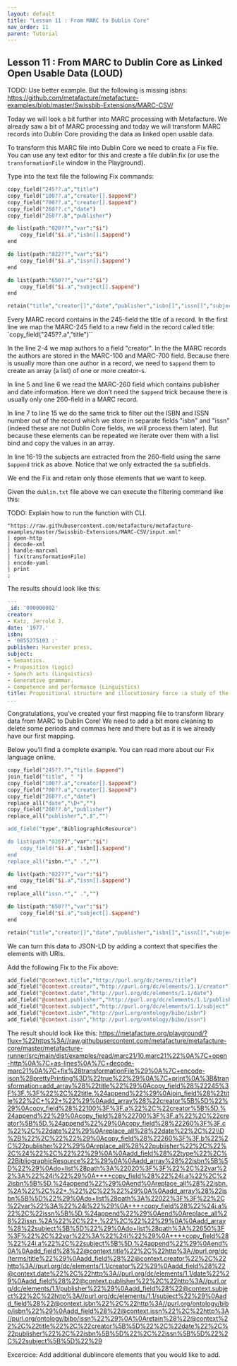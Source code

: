 ```yaml
---
layout: default
title: "Lesson 11 : From MARC to Dublin Core"
nav_order: 11
parent: Tutorial
---
```



## Lesson 11 : From MARC to Dublin Core as Linked Open Usable Data (LOUD)

TODO: Use better example. But the following is missing isbns: https://github.com/metafacture/metafacture-examples/blob/master/Swissbib-Extensions/MARC-CSV/

Today we will look a bit further into MARC processing with Metafacture. We already saw a bit of MARC processing and today we will transform MARC records into Dublin Core providing the data as linked open usable data.

To transform this MARC file into Dublin Core we need to create a Fix file. You can use any text editor for this and create a file dublin.fix (or use the `transformationFile` window in the Playground).

Type into the text file the following Fix commands:

```perl
copy_field("245??.a","title")
copy_field("100??.a","creator[].$append")
copy_field("700??.a","creator[].$append")
copy_field("260??.c","date")
copy_field("260??.b","publisher")

do list(path:"020??","var":"$i")
    copy_field("$i.a","isbn[].$append")
end

do list(path:"022??","var":"$i")
    copy_field("$i.a","issn[].$append")
end

do list(path:"650??","var":"$i")
    copy_field("$i.a","subject[].$append")
end

retain("title","creator[]","date","publisher","isbn[]","issn[]","subject[]")
```

Every MARC record contains in the 245-field the title of a record. In the first line we map the MARC-245 field to a new field in the record called title:
`copy_field("245??.a","title")``

In the line 2-4 we map authors to a field "creator". In the the MARC records the authors are stored in the MARC-100 and MARC-700 field. Because there is usually more than one author in a record, we need to `$append` them to create an array (a list) of one or more creator-s.

In line 5 and line 6 we read the MARC-260 field which contains publisher and date information. Here we don’t need the `$append` trick because there is usually only one 260-field in a MARC record.

In line 7 to line 15 we do the same trick to filter out the ISBN and ISSN number out of the record which we store in separate fields "isbn" and "issn" (indeed these are not Dublin Core fields, we will process them later). But because these elements can be repeated we iterate over them with a list bind and copy the values in an array.

In line 16-19 the subjects are extracted from the 260-field using the same `$append` trick as above. Notice that we only extracted the `$a` subfields.

We end the Fix and retain only those elements that we want to keep.

Given the `dublin.txt` file above we can execute the filtering command like this:

TODO: Explain how to run the function with CLI.


```text
"https://raw.githubusercontent.com/metafacture/metafacture-examples/master/Swissbib-Extensions/MARC-CSV/input.xml"
| open-http
| decode-xml
| handle-marcxml
| fix(transformationFile)
| encode-yaml
| print
;
```

The results should look like this:

```yaml
---
_id: '000000002'
creator:
- Katz, Jerrold J.
date: '1977.'
isbn:
- '0855275103 :'
publisher: Harvester press,
subject:
- Semantics.
- Proposition (Logic)
- Speech acts (Linguistics)
- Generative grammar.
- Competence and performance (Linguistics)
title: Propositional structure and illocutionary force :a study of the contribution of sentence meaning to speech acts /Jerrold J. Katz.
...
```

Congratulations, you’ve created your first mapping file to transform library data from MARC to Dublin Core! We need to add a bit more cleaning to delete some periods and commas here and there but as it is we already have our first mapping.

Below you’ll find a complete example. You can read more about our Fix language online.

```perl
copy_field("245??.?","title.$append")
join_field("title", " ")
copy_field("100??.a","creator[].$append")
copy_field("700??.a","creator[].$append")
copy_field("260??.c","date")
replace_all("date","\D+","")
copy_field("260??.b","publisher")
replace_all("publisher",",$","")

add_field("type","BibliographicResource")

do list(path:"020??","var":"$i")
    copy_field("$i.a","isbn[].$append")
end
replace_all("isbn.*"," .","")

do list(path:"022??","var":"$i")
    copy_field("$i.a","issn[].$append")
end
replace_all("issn.*"," .","")

do list(path:"650??","var":"$i")
    copy_field("$i.a","subject[].$append")
end

retain("title","creator[]","date","publisher","isbn[]","issn[]","subject[]")
```

We can turn this data to JSON-LD by adding a context that specifies the elements with URIs.

Add the following Fix to the Fix above:

```perl
add_field("@context.title","http://purl.org/dc/terms/title")
add_field("@context.creator","http://purl.org/dc/elements/1.1/creator")
add_field("@context.date","http://purl.org/dc/elements/1.1/date")
add_field("@context.publisher","http://purl.org/dc/elements/1.1/publisher")
add_field("@context.subject","http://purl.org/dc/elements/1.1/subject")
add_field("@context.isbn","http://purl.org/ontology/bibo/isbn")
add_field("@context.issn","http://purl.org/ontology/bibo/issn")
```

The result should look like this:
https://metafacture.org/playground/?flux=%22https%3A//raw.githubusercontent.com/metafacture/metafacture-core/master/metafacture-runner/src/main/dist/examples/read/marc21/10.marc21%22%0A%7C+open-http%0A%7C+as-lines%0A%7C+decode-marc21%0A%7C+fix%28transformationFile%29%0A%7C+encode-json%28prettyPrinting%3D%22true%22%29%0A%7C+print%0A%3B&transformation=add_array%28%22title%22%29%0Acopy_field%28%22245%3F%3F.%3F%22%2C%22title.%24append%22%29%0Ajoin_field%28%22title%22%2C+%22+%22%29%0Aadd_array%28%22creator%5B%5D%22%29%0Acopy_field%28%22100%3F%3F.a%22%2C%22creator%5B%5D.%24append%22%29%0Acopy_field%28%22700%3F%3F.a%22%2C%22creator%5B%5D.%24append%22%29%0Acopy_field%28%22260%3F%3F.c%22%2C%22date%22%29%0Areplace_all%28%22date%22%2C%22\\D%2B%22%2C%22%22%29%0Acopy_field%28%22260%3F%3F.b%22%2C%22publisher%22%29%0Areplace_all%28%22publisher%22%2C%22%2C%24%22%2C%22%22%29%0A%0Aadd_field%28%22type%22%2C%22BibliographicResource%22%29%0A%0Aadd_array%28%22isbn%5B%5D%22%29%0Ado+list%28path%3A%22020%3F%3F%22%2C%22var%22%3A%22%24i%22%29%0A++++copy_field%28%22%24i.a%22%2C%22isbn%5B%5D.%24append%22%29%0Aend%0Areplace_all%28%22isbn.%2A%22%2C%22+.%22%2C%22%22%29%0A%0Aadd_array%28%22isbn%5B%5D%22%29%0Ado+list%28path%3A%22022%3F%3F%22%2C%22var%22%3A%22%24i%22%29%0A++++copy_field%28%22%24i.a%22%2C%22issn%5B%5D.%24append%22%29%0Aend%0Areplace_all%28%22issn.%2A%22%2C%22+.%22%2C%22%22%29%0A%0Aadd_array%28%22subject%5B%5D%22%29%0Ado+list%28path%3A%22650%3F%3F%22%2C%22var%22%3A%22%24i%22%29%0A++++copy_field%28%22%24i.a%22%2C%22subject%5B%5D.%24append%22%29%0Aend%0A%0Aadd_field%28%22@context.title%22%2C%22http%3A//purl.org/dc/terms/title%22%29%0Aadd_field%28%22@context.creator%22%2C%22http%3A//purl.org/dc/elements/1.1/creator%22%29%0Aadd_field%28%22@context.date%22%2C%22http%3A//purl.org/dc/elements/1.1/date%22%29%0Aadd_field%28%22@context.publisher%22%2C%22http%3A//purl.org/dc/elements/1.1/publisher%22%29%0Aadd_field%28%22@context.subject%22%2C%22http%3A//purl.org/dc/elements/1.1/subject%22%29%0Aadd_field%28%22@context.isbn%22%2C%22http%3A//purl.org/ontology/bibo/isbn%22%29%0Aadd_field%28%22@context.issn%22%2C%22http%3A//purl.org/ontology/bibo/issn%22%29%0A%0Aretain%28%22@context%22%2C%22title%22%2C%22creator%5B%5D%22%2C%22date%22%2C%22publisher%22%2C%22isbn%5B%5D%22%2C%22issn%5B%5D%22%2C%22subject%5B%5D%22%29

Excercice: Add additional dublincore elements that you would like to add.

